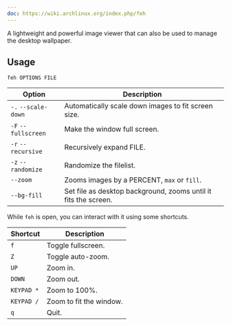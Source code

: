 ```yaml
---
doc: https://wiki.archlinux.org/index.php/feh
---
```


A lightweight and powerful image viewer that can also be used to manage the desktop wallpaper.

## Usage

```shell
feh OPTIONS FILE
```

| Option | Description |
| --- | --- |
| `-.` `--scale-down` | Automatically scale down images to fit screen size. |
| `-F` `--fullscreen` | Make the window full screen. |
| `-r` `--recursive` | Recursively expand FILE. |
| `-z` `--randomize` | Randomize the filelist. |
| `--zoom` | Zooms images by a PERCENT, `max` or `fill`. |
| `--bg-fill` | Set file as desktop background, zooms until it fits the screen. |

While `feh` is open,
you can interact with it using some shortcuts.

| Shortcut | Description |
| --- | --- |
| `f` | Toggle fullscreen. |
| `Z` | Toggle auto-zoom. |
| `UP` | Zoom in. |
| `DOWN` | Zoom out. |
| `KEYPAD *` | Zoom to 100%. |
| `KEYPAD /` | Zoom to fit the window. |
| `q` | Quit. |
